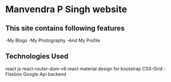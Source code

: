 # Manvendra P Singh website

## This site contains following features 
-My Blogs 
-My Photography
-And My Profile

## Technologies Used
react js
react-router-dom-v6
react material design for bootstrap
CSS-Grid - Flexbox
Google Api backend 